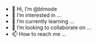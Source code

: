 - 👋 Hi, I’m @btmode
- 👀 I’m interested in ...
- 🌱 I’m currently learning ...
- 💞️ I’m looking to collaborate on ...
- 📫 How to reach me ...

<!---
btmode/btmode is a ✨ special ✨ repository because its `README.md` (this file) appears on your GitHub profile.
You can click the Preview link to take a look at your changes.
--->
